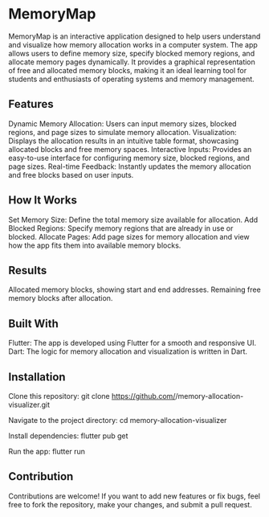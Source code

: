 # MemoryMap

MemoryMap is an interactive application designed to help users understand and visualize how memory allocation works in a computer system. The app allows users to define memory size, specify blocked memory regions, and allocate memory pages dynamically. It provides a graphical representation of free and allocated memory blocks, making it an ideal learning tool for students and enthusiasts of operating systems and memory management.

## Features
Dynamic Memory Allocation: Users can input memory sizes, blocked regions, and page sizes to simulate memory allocation.
Visualization: Displays the allocation results in an intuitive table format, showcasing allocated blocks and free memory spaces.
Interactive Inputs: Provides an easy-to-use interface for configuring memory size, blocked regions, and page sizes.
Real-time Feedback: Instantly updates the memory allocation and free blocks based on user inputs.

## How It Works
Set Memory Size: Define the total memory size available for allocation.
Add Blocked Regions: Specify memory regions that are already in use or blocked.
Allocate Pages: Add page sizes for memory allocation and view how the app fits them into available memory blocks.

## Results
Allocated memory blocks, showing start and end addresses.
Remaining free memory blocks after allocation.

## Built With
Flutter: The app is developed using Flutter for a smooth and responsive UI.
Dart: The logic for memory allocation and visualization is written in Dart.

## Installation
Clone this repository:
git clone https://github.com/<username>/memory-allocation-visualizer.git

Navigate to the project directory:
cd memory-allocation-visualizer

Install dependencies:
flutter pub get

Run the app:
flutter run

## Contribution
Contributions are welcome! If you want to add new features or fix bugs, feel free to fork the repository, make your changes, and submit a pull request.
